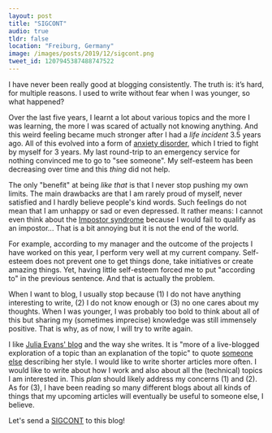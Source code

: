 ```yaml
---
layout: post
title: "SIGCONT"
audio: true
tldr: false
location: "Freiburg, Germany"
image: /images/posts/2019/12/sigcont.png
tweet_id: 1207945387488747522
---
```


I have never been really good at blogging consistently. The truth is: it’s hard,
for multiple reasons. I used to write without fear when I was younger, so what
happened?

Over the last five years, I learnt a lot about various topics and the more I was
learning, the more I was scared of actually not knowing anything. And this weird
feeling became much stronger after I had a _life incident_ 3.5 years ago. All
of this evolved into a form of [anxiety
disorder](https://en.wikipedia.org/wiki/Anxiety_disorder), which I tried to
fight by myself for 3 years. My last round-trip to an emergency service for
nothing convinced me to go to "see someone". My self-esteem has been decreasing
over time and this _thing_ did not help.

The only "benefit" at being _like that_ is that I never stop pushing my own
limits. The main drawbacks are that I am rarely proud of myself, never satisfied
and I hardly believe people's kind words. Such feelings do not mean that I am
unhappy or sad or even depressed. It rather means: I cannot even think about the
[Impostor syndrome](https://en.wikipedia.org/wiki/Impostor_syndrome) because I
would fail to qualify as an impostor... That is a bit annoying but it is not the
end of the world.

For example, according to my manager and the outcome of the projects I have
worked on this year, I perform very well at my current company. Self-esteem does
not prevent one to get things done, take initiatives or create amazing things.
Yet, having little self-esteem forced me to put "according to" in the previous
sentence. And that is actually the problem.

When I want to blog, I usually stop because (1) I do not have anything
interesting to write, (2) I do not know enough or (3) no one cares about my
thoughts. When I was younger, I was probably too bold to think about all of this
but sharing my (sometimes imprecise) knowledge was still immensely positive.
That is why, as of now, I will try to write again.

I like [Julia Evans' blog](https://jvns.ca/) and the way she writes. It is "more
of a live-blogged exploration of a topic than an explanation of the topic" to
quote [someone else](https://danluu.com/programming-blogs/) describing her
style. I would like to write shorter articles more often. I would like to write
about how I work and also about all the (technical) topics I am interested in.
This _plan_ should likely address my concerns (1) and (2). As for (3), I have
been reading so many different blogs about all kinds of things that my upcoming
articles will eventually be useful to someone else, I believe.

Let's send a [SIGCONT](https://en.wikipedia.org/wiki/SIGCONT) to this blog!
